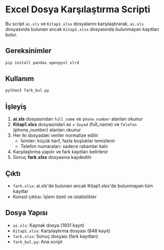 # Excel Dosya Karşılaştırma Scripti

Bu script `ai.xls` ve `Kitap1.xlsx` dosyalarını karşılaştırarak, `ai.xls` dosyasında bulunan ancak `Kitap1.xlsx` dosyasında bulunmayan kayıtları bulur.

## Gereksinimler

```bash
pip install pandas openpyxl xlrd
```

## Kullanım

```bash
python3 fark_bul.py
```

## İşleyiş

1. **ai.xls** dosyasından `full_name` ve `phone_number` alanları okunur
2. **Kitap1.xlsx** dosyasından `Ad` + `Soyad` (full_name) ve `Telefon` (phone_number) alanları okunur
3. Her iki dosyadaki veriler normalize edilir:
   - İsimler: küçük harf, fazla boşluklar temizlenir
   - Telefon numaraları: sadece rakamlar kalır
4. Karşılaştırma yapılır ve fark kayıtları belirlenir
5. Sonuç **fark.xlsx** dosyasına kaydedilir

## Çıktı

- `fark.xlsx`: ai.xls'de bulunan ancak Kitap1.xlsx'de bulunmayan tüm kayıtlar
- Konsol çıktısı: İşlem özeti ve istatistikler

## Dosya Yapısı

- `ai.xls`: Kaynak dosya (1931 kayıt)
- `Kitap1.xlsx`: Karşılaştırma dosyası (848 kayıt)
- `fark.xlsx`: Sonuç dosyası (fark kayıtları)
- `fark_bul.py`: Ana script